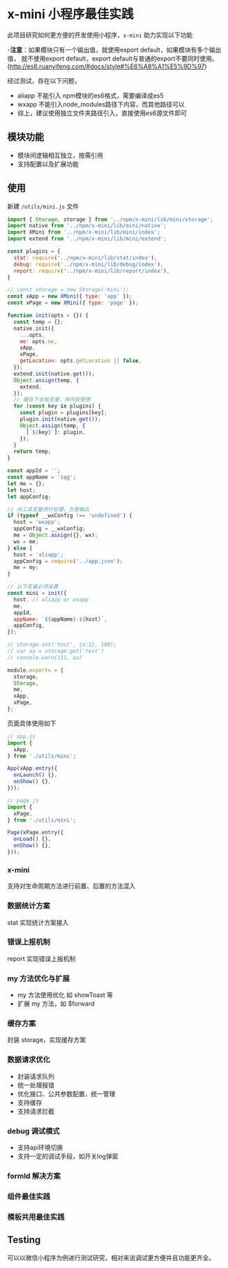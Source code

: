 # x-mini 小程序最佳实践

此项目研究如何更方便的开发使用小程序，`x-mini` 助力实现以下功能

-**注意**：如果模块只有一个输出值，就使用export default，如果模块有多个输出值，
就不使用export default，export default与普通的export不要同时使用。(http://es6.ruanyifeng.com/#docs/style#%E6%A8%A1%E5%9D%97)

经过测试，存在以下问题，

- aliapp 不能引入 npm模块的es6格式，需要编译成es5
- wxapp 不能引入node_modules路径下内容，而其他路径可以
- 综上，建议使用独立文件夹路径引入，直接使用es6源文件即可

## 模块功能

- 模块间逻辑相互独立，按需引用
- 支持配置以及扩展功能

## 使用

新建 `/utils/mini.js` 文件

```js
import { Storage, storage } from '../npm/x-mini/lib/mini/storage';
import native from '../npm/x-mini/lib/mini/native';
import XMini from '../npm/x-mini/lib/mini/index';
import extend from '../npm/x-mini/lib/mini/extend';

const plugins = {
  stat: require('../npm/x-mini/lib/stat/index'),
  debug: require('../npm/x-mini/lib/debug/index'),
  report: require('../npm/x-mini/lib/report/index'),
}

// const storage = new Storage('mini');
const xApp = new XMini({ type: 'app' });
const xPage = new XMini({ type: 'page' });

function init(opts = {}) {
  const temp = {};
  native.init({
    ...opts,
    me: opts.me,
    xApp,
    xPage,
    getLocation: opts.getLocation || false,
  });
  extend.init(native.get());
  Object.assign(temp, {
    extend,
  });
  // 缓存下全局变量，供内部使用
  for (const key in plugins) {
    const plugin = plugins[key];
    plugin.init(native.get());
    Object.assign(temp, {
      [`${key}`]: plugin,
    });
  }
  return temp;
}

const appId = '';
const appName = 'iqg';
let me = {};
let host;
let appConfig;

// 对工具变量进行处理，方便输出
if (typeof __wxConfig !== 'undefined') {
  host = 'wxapp';
  appConfig = __wxConfig;
  me = Object.assign({}, wx);
  wx = me;
} else {
  host = 'aliapp';
  appConfig = require('../app.json');
  me = my;
}

// 以下变量必须设置
const mini = init({
  host, // aliapp or wxapp
  me,
  appId,
  appName: `${appName}-${host}`,
  appConfig,
});

// storage.set('test', {a:1}, 100);
// var aa = storage.get('test')
// console.warn(111, aa)

module.exports = {
  storage,
  Storage,
  me,
  xApp,
  xPage,
};
```

页面具体使用如下

```js
// app.js
import {
  xApp,
} from './utils/mini';

App(xApp.entry({
  onLaunch() {},
  onShow() {},
}));
```

```js
// page.js
import {
  xPage,
} from './utils/mini';

Page(xPage.entry({
  onLoad() {},
  onShow() {},
}));
```

### x-mini

支持对生命周期方法进行前置、后置的方法混入

### 数据统计方案

stat 实现统计方案接入

### 错误上报机制

report 实现错误上报机制

### my 方法优化与扩展

- my 方法使用优化 如 showToast 等
- 扩展 my 方法，如 $forward

### 缓存方案

封装 storage，实现缓存方案

### 数据请求优化

- 封装请求队列
- 统一处理报错
- 优化接口、公共参数配置，统一管理
- 支持缓存
- 支持请求拦截

### debug 调试模式

- 支持api环境切换
- 支持一定的调试手段，如开关log弹窗

### formId 解决方案

### 组件最佳实践

### 模板共用最佳实践

## Testing

可以以微信小程序为例进行测试研究，相对来说调试更方便并且功能更齐全。
